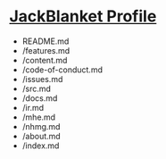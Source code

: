 # [JackBlanket Profile](README.md)

- README.md
- /features.md
- /content.md
- /code-of-conduct.md
- /issues.md
- /src.md
- /docs.md
- /ir.md
- /mhe.md
- /nhmg.md
- /about.md
- /index.md
